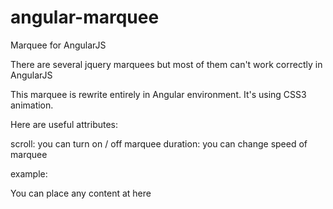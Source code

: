 angular-marquee
===============

Marquee for AngularJS

There are several jquery marquees but most of them can't work correctly in AngularJS

This marquee is rewrite entirely in Angular environment. It's using CSS3 animation.

Here are useful attributes:

scroll: you can turn on / off marquee
duration: you can change speed of marquee

example:

<div simple-marquee scroll='scroll' duration='duration'>
	<div id="content">You can place any content at here</div>
</div>

